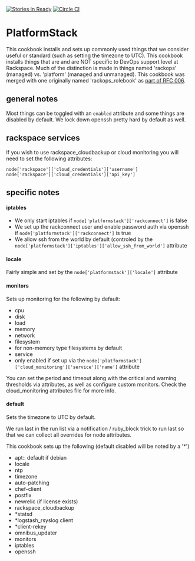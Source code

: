 [![Stories in Ready](https://badge.waffle.io/rackspace-cookbooks/platformstack.png?label=ready&title=Ready)](https://waffle.io/rackspace-cookbooks/platformstack)
[![Circle CI](https://circleci.com/gh/rackspace-cookbooks/platformstack/tree/master.svg?style=svg)](https://circleci.com/gh/rackspace-cookbooks/platformstack/tree/master)
# PlatformStack

This cookbook installs and sets up commonly used things that we consider useful or standard (such as setting the timezone to UTC). This cookbook installs things that are and are NOT specific to DevOps support level at Rackspace. Much of the distinction is made in things named 'rackops' (managed) vs. 'platform' (managed and unmanaged). This cookbook was merged with one originally named 'rackops_rolebook' as [part of RFC 006](https://github.com/AutomationSupport/devops-rfc/blob/master/rfc-006-combine_commons.md).

## general notes

Most things can be toggled with an `enabled` attribute and some things are disabled by default.  We lock down openssh pretty hard by default as well.

## rackspace services
If you wish to use rackspace_cloudbackup or cloud monitoring you will need to set the following attributes:

    node['rackspace']['cloud_credentials']['username']
    node['rackspace']['cloud_credentials']['api_key']

## specific notes
#### iptables
- We only start iptables if `node['platformstack']['rackconnect']` is false
- We set up the rackconnect user and enable password auth via openssh if `node['platformstack']['rackconnect']` is true
- We allow ssh from the world by default (controled by the `node['platformstack']['iptables']['allow_ssh_from_world']` attribute

#### locale
Fairly simple and set by the `node['platformstack']['locale']` attribute

#### monitors
Sets up monitoring for the following by default:
- cpu
- disk
- load
- memory
- network
- filesystem
 - for non-memory type filesystems by default
- service
 - only enabled if set up via the `node['platformstack']['cloud_monitoring']['service']['name']` attribute

You can set the period and timeout along with the critical and warning thresholds via attributes, as well as configure custom monitors. Check the cloud_monitoring attributes file for more info.

#### default
Sets the timezone to UTC by default.

We run last in the run list via a notification / ruby_block trick to run last so that we can collect all overrides for node attributes.

This cookbook sets up the following (default disabled will be noted by a '*')
- apt:: default if debian
- locale
- ntp
- timezone
- auto-patching
- chef-client
- postfix
- newrelic (if license exists)
- rackspace_cloudbackup
- *statsd
- *logstash_rsyslog client
- *client-rekey
- omnibus_updater
- monitors
- iptables
- openssh

[1]: https://github.com/rackops/rackops_rolebook
